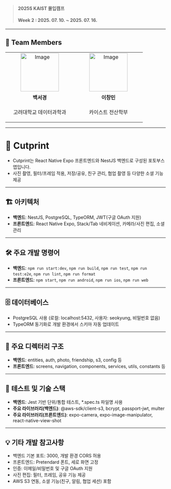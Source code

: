 > <h4>2025S KAIST 몰입캠프</h4>
> <h4>Week 2 : 2025. 07. 10. ~ 2025. 07. 16.</h4>

---

## 👥 Team Members
<table>
    <tr>
      <td align="center" width="200">
        <a href="https://github.com/7lram">
          <img width="120" height="120" alt="Image" src="https://github.com/user-attachments/assets/bed619eb-5f33-4ea5-942a-3607bd4b294d" />
          <br />
        </a>
      </td>
      <td align="center" width="200">
        <a href="https://github.com/chngmn">
          <img width="120" height="120" alt="Image" src="https://github.com/user-attachments/assets/20771cb6-a9f0-4648-87ac-f9e3268767e1" />
          <br />
        </a>
      </td>
    </tr>
    <tr>
      <td align="center">
        <b>백서경</b>
      </td>
      <td align="center">
        <b>이창민</b>
      </td>
    </tr>
  <tr>
    <td align="center">
      <p>고려대학교 데이터과학과</p>
    </td>
    <td align="center">
      <p>카이스트 전산학부</p>
    </td>
  </tr>
</table>

---

# 📸 Cutprint

- Cutprint는 React Native Expo 프론트엔드와 NestJS 백엔드로 구성된 포토부스 앱입니다.
- 사진 촬영, 필터/프레임 적용, 저장/공유, 친구 관리, 협업 촬영 등 다양한 소셜 기능 제공

---

## 🏗️ 아키텍처
- **백엔드**: NestJS, PostgreSQL, TypeORM, JWT(구글 OAuth 지원)
- **프론트엔드**: React Native Expo, Stack/Tab 네비게이션, 카메라/사진 편집, 소셜 관리

---

## 🛠️ 주요 개발 명령어
- **백엔드**: `npm run start:dev`, `npm run build`, `npm run test`, `npm run test:e2e`, `npm run lint`, `npm run format`
- **프론트엔드**: `npm start`, `npm run android`, `npm run ios`, `npm run web`

---

## 🗄️ 데이터베이스
- PostgreSQL 사용 (로컬: localhost:5432, 사용자: seokyung, 비밀번호 없음)
- TypeORM 동기화로 개발 환경에서 스키마 자동 업데이트

---

## 📁 주요 디렉터리 구조
- **백엔드**: entities, auth, photo, friendship, s3, config 등
- **프론트엔드**: screens, navigation, components, services, utils, constants 등

---

## 🧪 테스트 및 기술 스택
- **백엔드**: Jest 기반 단위/통합 테스트, *.spec.ts 파일명 사용
- **주요 라이브러리(백엔드)**: @aws-sdk/client-s3, bcrypt, passport-jwt, multer
- **주요 라이브러리(프론트엔드)**: expo-camera, expo-image-manipulator, react-native-view-shot

---

## 💡 기타 개발 참고사항
- 백엔드 기본 포트: 3000, 개발 환경 CORS 허용
- 프론트엔드: Pretendard 폰트, 세로 화면 고정
- 인증: 이메일/비밀번호 및 구글 OAuth 지원
- 사진 편집: 필터, 프레임, 공유 기능 제공
- AWS S3 연동, 소셜 기능(친구, 알림, 협업 세션) 포함 
